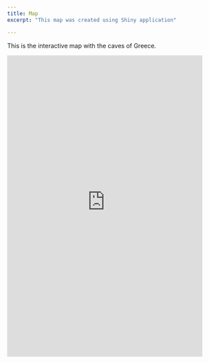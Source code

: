 ```yaml
---
title: Map
excerpt: "This map was created using Shiny application"

---
```


This is the interactive map with the caves of Greece.

<div id="shiny-app-frame">
<iframe id="example1" src="https://savvas-paragkamian.shinyapps.io/Spatial_caves_CFG/" style="border: none; width: 90%; height: 700px" frameborder="0"></iframe>
</div>


